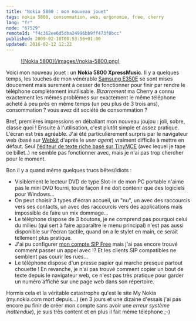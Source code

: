 ```yaml
---
title: "Nokia 5800 : mon nouveau jouet"
tags: nokia 5800, consommation, web, ergonomie, free, cherry
lang: "fr"
node: "67529"
remoteId: "f4c362ee6d5dba24996bb9ff473f0bcc"
published: 2009-02-10T00:53:56+01:00
updated: 2016-02-12 12:22
---
```

<figure class="object-center"><a href="/images/nokia-5800.png">![Nokia 5800](/images//nokia-5800.png)
</a></figure>


Voici mon nouveau jouet&nbsp;: un **Nokia 5800 XpressMusic**. Il y a quelques temps,
les touches de mon vénérable [Samsung
E350E](http://www.lesmobiles.com/telephones/samsung-sgh-e350e.html)
se sont mises doucement mais surement à cesser de fonctionner pour finir par
rendre le téléphone complètement inutilisable. *Bizarrement* ma Cherry a connu
exactement les mêmes problèmes sur exactement le même téléphone acheté à peu
près en même temps (un peu plus de 3 trois ans), consommation&nbsp;? vous avez dit
société de consommation&nbsp;?


Bref, premières impressions en déballant mon nouveau joujou&nbsp;: joli, sobre,
classe quoi&nbsp;! Ensuite à l'utilisation, c'est plutôt simple et assez pratique.
L'écran est très agréable. J'ai été particulièrement surpris par le navigateur
web (basé sur [Webkit](http://webkit.org/) d'après le *user agent*) vraiment
difficile à mettre en défaut. Seul [l'éditeur de texte riche basé sur
TinyMCE](/post/the-new-online-editor-for-ez-publish-beta) (avec lequel je tape
ce billet..) ne semble pas fonctionner avec, mais je n'ai pas trop chercher pour
le moment.


Bon il y a quand même quelques trucs bêtes/idiots :

* Visiblement le lecteur DVD de type Slot-in de mon PC portable n'aime pas le
  mini DVD fourni, toute façon il ne doit contenir que des logiciels pour
  Windows...
* On peut choisir 3 types d'écran accueil, un &quot;nu&quot;, un avec des
  raccourcis vers ses contacts, un avec des raccourcis vers des applications
  mais impossible de faire un mix dommage...
* Le téléphone dispose de 3 boutons, je ne comprend pas pourquoi celui du milieu
  (qui sert à faire apparaître le menu principal) n'est pas aussi disponible sur
  l'écran tactile, quand on a le stylet en main, ce serait tellement plus
  pratique.
* J'ai pu configurer [mon compte SIP
  Free](http://www.free.fr/assistance/268-freebox-le-service-sip-activer-le-service-sip.html)
  mais j'ai pas encore trouvé comment passer un appel avec&nbsp;!? Et les clients SIP
  compatibles ne semblent pas courir les rues...
* Le téléphone dispose d'un presse papier qui marche presque partout
  chouette&nbsp;!
  En revanche, je n'ai pas trouvé comment copier un bout de texte depuis le
  navigateur web, ce n'est pas très pratique pour garder un numéro affiché sur
  une page web dans son répertoire.

Hormis cela et la véritable catastrophe qu'est le site My
Nokia (my.nokia.com mort depuis...) (en 3 jours et une dizaine d'essais j'ai
pas encore pu finir de créer mon compte sans avoir une *erreur système
inattendue*), je suis très content et en plus il fait même téléphone ;-)
